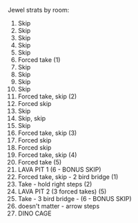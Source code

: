 Jewel strats by room:
1. Skip
2. Skip
3. Skip
4. Skip
5. Skip
6. Forced take (1)
7. Skip
8. Skip
9. Skip
10. Skip
11. Forced take, skip (2)
12. Forced skip
13. Skip
14. Skip, skip
15. Skip
16. Forced take, skip (3)
17. Forced skip
18. Forced skip
19. Forced take, skip (4)
20. Forced take (5)
21. LAVA PIT 1 (6 - BONUS SKIP)
22. Forced take, skip - 2 bird bridge (1)
23. Take - hold right steps (2)
24. LAVA PIT 2 (3 forced takes) (5)
25. Take - 3 bird bridge - (6 - BONUS SKIP)
26. doesn't matter - arrow steps
27. DINO CAGE
